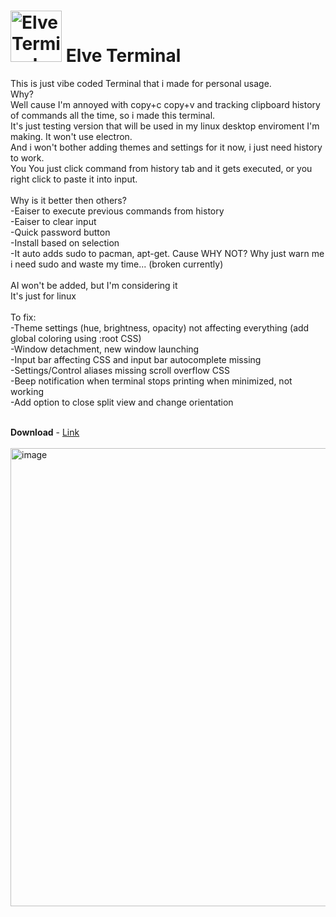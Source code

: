 # <img width="82" height="auto" alt="Elve Terminal EE" src="https://github.com/user-attachments/assets/b3ade798-01fe-4f30-96b2-aa524476716c" /> Elve Terminal
This is just vibe coded Terminal that i made for personal usage. <br>
Why?<br>
Well cause I'm annoyed with copy+c copy+v and tracking clipboard history of commands all the time,
so i made this terminal. <br> It's just testing version that will be used in my linux desktop enviroment I'm making.
It won't use electron. <br> And i won't bother adding themes and settings for it now, i just need history to work. <br>You 
You just click command from history tab and it gets executed, or you right click to paste it into input. <br> <br>
Why is it better then others?<br>
-Eaiser to execute previous commands from history<br>
-Eaiser to clear input<br>
-Quick password button<br>
-Install based on selection<br>
-It auto adds sudo to pacman, apt-get. Cause WHY NOT? Why just warn me i need sudo and waste my time... (broken currently)<br><br>
AI won't be added, but I'm considering it
<br>
It's just for linux <br>
<br>
To fix:<br>
-Theme settings (hue, brightness, opacity) not affecting everything (add global coloring using :root CSS)<br>
-Window detachment, new window launching<br>
-Input bar affecting CSS and input bar autocomplete missing <br>
-Settings/Control aliases missing scroll overflow CSS <br>
-Beep notification when terminal stops printing when minimized, not working <br>
-Add option to close split view and change orientation <br> <br>

**Download** - <a href="https://github.com/banekondic1996/Elve-Terminal/releases/tag/1.0">Link</a> <br><br>
<img width="1154" height="733" alt="image" src="https://github.com/user-attachments/assets/c444cbd5-c067-4058-b745-5c50df78143c" />

